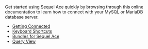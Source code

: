 Get started using Sequel Ace quickly by browsing through this online documentation to learn how to connect with your MySQL or MariaDB database server.

-   [Getting Connected](get-connected/)
-   [Keyboard Shortcuts](keyboard-shortcuts.html)
-   [Bundles for Sequel Ace](bundles.html)
-   [Query View](query-view.html)
